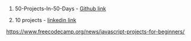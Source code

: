 1. 50-Projects-In-50-Days - [Github link]("https://github.com/PacktPublishing/50-Projects-In-50-Days---HTML-CSS-JavaScript")

2. 10 projects - [linkedin link](https://www.linkedin.com/posts/mohammed-wajid-69639a254_10-exciting-web-developement-projects-for-activity-7051394978928861184-1cQA?utm_source=share&utm_medium=member_desktop)

https://www.freecodecamp.org/news/javascript-projects-for-beginners/
